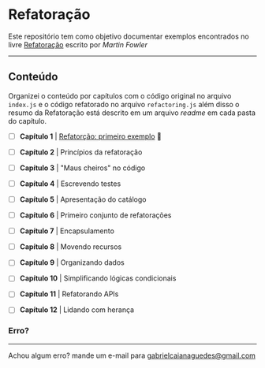 # Refatoração

Este repositório tem como objetivo documentar exemplos encontrados no livre [Refatoração](https://books.google.com.br/books/about/Refatora%C3%A7%C3%A3o_2%C2%AA_edi%C3%A7%C3%A3o.html?id=cZTeDwAAQBAJ&source=kp_book_description&redir_esc=y) escrito por *Martin Fowler*

---- 
## Conteúdo
Organizei o conteúdo por capítulos com o código original no arquivo ```index.js```
e o código refatorado no arquivo ```refactoring.js``` além disso o resumo da Refatoração
está descrito em um arquivo *readme* em cada pasta do capítulo.

- [ ] **Capítulo 1** | [Refatorção: primeiro exemplo](https://github.com/gabrielcaiana/refactoring-book-martin-fowler/tree/master/chapter-1) 🚧
- [ ] **Capítulo 2** | Princípios da refatoração
- [ ] **Capítulo 3** | "Maus cheiros" no código
- [ ] **Capítulo 4** | Escrevendo testes
- [ ] **Capítulo 5** | Apresentação do catálogo
- [ ] **Capítulo 6** | Primeiro conjunto de refatorações
- [ ] **Capítulo 7** | Encapsulamento
- [ ] **Capítulo 8** | Movendo recursos
- [ ] **Capítulo 9** | Organizando dados
- [ ] **Capítulo 10** | Simplificando lógicas condicionais
- [ ] **Capítulo 11** | Refatorando APIs
- [ ] **Capítulo 12** | Lidando com herança


### Erro?
----
Achou algum erro? mande um e-mail para gabrielcaianaguedes@gmail.com
